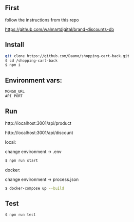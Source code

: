 ## First
follow the instructions from this repo


https://github.com/walmartdigital/brand-discounts-db


## Install

```bash
git clone https://github.com/Dauno/shopping-cart-back.git
$ cd /shopping-cart-back
$ npm i
```


## Environment vars:
```bash
MONGO_URL
API_PORT
```

## Run

http://localhost:3001/api/product

http://localhost:3001/api/discount



local:

change environment -> .env

```bash
$ npm run start
```

docker:

change environment -> process.json

```bash
$ docker-compose up --build
```

## Test
```bash
$ npm run test
```